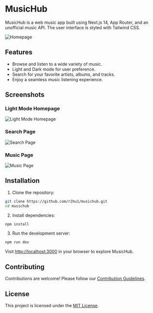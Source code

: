 # MusicHub

MusicHub is a web music app built using Next.js 14, App Router, and an unofficial music API. The user interface is styled with Tailwind CSS.

![Homepage](https://i.postimg.cc/SsHpgjGS/Screenshot-2024-01-25-135641.png)

## Features

- Browse and listen to a wide variety of music.
- Light and Dark mode for user preference.
- Search for your favorite artists, albums, and tracks.
- Enjoy a seamless music listening experience.

## Screenshots

### Light Mode Homepage
![Light Mode Homepage](https://i.postimg.cc/qMVTnhRQ/Screenshot-2024-01-25-135653.png)

### Search Page
![Search Page](https://i.postimg.cc/NGrt57g5/Screenshot-2024-01-25-135715.png)

### Music Page
![Music Page](https://i.postimg.cc/kG8Pz9jx/Screenshot-2024-01-25-135728.png)

## Installation

1. Clone the repository:

```bash
git clone https://github.com/r2hu1/musichub.git
cd musichub
```

2. Install dependencies:

```bash
npm install
```

3. Run the development server:

```bash
npm run dev
```

Visit [http://localhost:3000](http://localhost:3000) in your browser to explore MusicHub.

## Contributing

Contributions are welcome! Please follow our [Contribution Guidelines](CONTRIBUTING.md).

## License

This project is licensed under the [MIT License](LICENSE).

